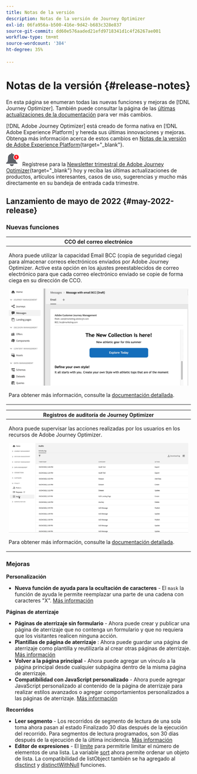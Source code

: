 ```yaml
---
title: Notas de la versión
description: Notas de la versión de Journey Optimizer
exl-id: 06fa956a-b500-416e-9d42-b683c328e837
source-git-commit: dd60e576aaded21efd9718341d1c4f26267ae001
workflow-type: tm+mt
source-wordcount: '384'
ht-degree: 35%

---
```


# Notas de la versión {#release-notes}

En esta página se enumeran todas las nuevas funciones y mejoras de [!DNL Journey Optimizer]. También puede consultar la página de las [últimas actualizaciones de la documentación](documentation-updates.md) para ver más cambios.

[!DNL Adobe Journey Optimizer] está creado de forma nativa en [!DNL Adobe Experience Platform] y hereda sus últimas innovaciones y mejoras. Obtenga más información acerca de estos cambios en [Notas de la versión de Adobe Experience Platform](https://experienceleague.adobe.com/docs/experience-platform/release-notes/latest.html?lang=es){target=&quot;_blank&quot;}.

![Newsletter](../assets/do-not-localize/nl-icon.png) Regístrese para la [Newsletter trimestral de Adobe Journey Optimizer](https://www.adobe.com/subscription/Adobe_Journey_Optimizer_NL.html){target=&quot;_blank&quot;} hoy y reciba las últimas actualizaciones de productos, artículos interesantes, casos de uso, sugerencias y mucho más directamente en su bandeja de entrada cada trimestre.

## Lanzamiento de mayo de 2022 {#may-2022-release}

### Nuevas funciones

<!--table>
<thead>
<tr>
<th><strong>Message Frequency Rules</strong><br/></th>
</tr>
</thead>
<tbody>
<tr>
<td>
<p>You can now set cross-channel business rules that will automatically exclude over-solicited profiles from messages and actions.</p>
<img src="assets/frequency-rn.gif"/>
<p>For more information, refer to the <a href="../configuration/frequency-rules.md">detailed documentation</a>.</p>
</td>
</tr>
</tbody>
</table-->


<table>
<thead>
<tr>
<th><strong>CCO del correo electrónico</strong><br/></th>
</tr>
</thead>
<tbody>
<tr>
<td>
<p>Ahora puede utilizar la capacidad Email BCC (copia de seguridad ciega) para almacenar correos electrónicos enviados por Adobe Journey Optimizer. Active esta opción en los ajustes preestablecidos de correo electrónico para que cada correo electrónico enviado se copie de forma ciega en su dirección de CCO.</p>
<img src="assets/bcc-rn.gif"/>
<p>Para obtener más información, consulte la <a href="../configuration/email-settings.md#bcc-email">documentación detallada</a>.</p>
</td>
</tr>
</tbody>
</table>


<!--table>
<thead>
<tr>
<th><strong>Decision Management - AI Ranking auto-optimization model</strong><br/></th>
</tr>
</thead>
<tbody>
<tr>
<td>
<p>You can now use trained model systems in Decision Management. This new capability ranks offers to display for a given profile.</p>
<img src="assets/optimization.gif"/>
<p>For more information, refer to the <a href="../offers/offer-activities/configure-offer-selection.md#use-ranking-strategy">detailed documentation</a>.</p>
</td>
</tr>
</tbody>
</table-->

<!--table>
<thead>
<tr>
<th><strong>Attribute-based Access Control (ABAC)</strong><br/></th>
</tr>
</thead>
<tbody>
<tr>
<td>
<p>Permission management in Journey Optimizer has been extended to data access. You can now manage data access for specific teams or groups of users (i.e. internal, external, 3rd parties) ​and manage access to specific types of data (i.e. Sensitive Personal Data/SPD).</p>
<p>This capability is available for a limited set of customers.</p>
<p>For more information, refer to the <a href="../landing-pages/create-lp.md">detailed documentation</a>.</p>
</td>
</tr>
</tbody>
</table-->

<table>
<thead>
<tr>
<th><strong>Registros de auditoría de Journey Optimizer</strong><br/></th>
</tr>
</thead>
<tbody>
<tr>
<td>
<p>Ahora puede supervisar las acciones realizadas por los usuarios en los recursos de Adobe Journey Optimizer.</p>
<img src="assets/audit-rn.gif"/>
<p>Para obtener más información, consulte la <a href="../reports/audit-logs.md">documentación detallada</a>.</p>
</td>
</tr>
</tbody>
</table>

### Mejoras

**Personalización**

* **Nueva función de ayuda para la ocultación de caracteres** - El `mask` la función de ayuda le permite reemplazar una parte de una cadena con caracteres &quot;X&quot;. [Más información](../personalization/functions/string.md#mask)

**Páginas de aterrizaje**

* **Páginas de aterrizaje sin formulario** - Ahora puede crear y publicar una página de aterrizaje que no contenga un formulario y que no requiera que los visitantes realicen ninguna acción.
* **Plantillas de página de aterrizaje** : Ahora puede guardar una página de aterrizaje como plantilla y reutilizarla al crear otras páginas de aterrizaje. [Más información](../landing-pages/lp-templates.md)
* **Volver a la página principal** - Ahora puede agregar un vínculo a la página principal desde cualquier subpágina dentro de la misma página de aterrizaje.
* **Compatibilidad con JavaScript personalizado** - Ahora puede agregar JavaScript personalizado al contenido de la página de aterrizaje para realizar estilos avanzados o agregar comportamientos personalizados a las páginas de aterrizaje.	[Más información](../landing-pages/lp-custom-js.md)

<!--**Decision management**

* **HTML and JSON files support** - You can now drag and drop external HTML and JSON files from the AEM repository into the offer representation content.-->

**Recorridos**

* **Leer segmento** - Los recorridos de segmento de lectura de una sola toma ahora pasan al estado Finalizado 30 días después de la ejecución del recorrido. Para segmentos de lectura programados, son 30 días después de la ejecución de la última incidencia. [Más información](../building-journeys/read-segment.md)
* **Editor de expresiones** - El [límite](../building-journeys/functions/functionlimit.md) para permitirle limitar el número de elementos de una lista. La variable [sort](../building-journeys/functions/functionsort.md) ahora permite ordenar un objeto de lista. La compatibilidad de listObject también se ha agregado al [disctinct](../building-journeys/functions/functiondistinct.md) y [distinctWithNull](../building-journeys/functions/functiondistinctwithnull.md) funciones.
